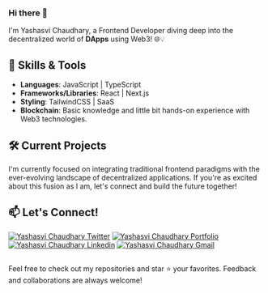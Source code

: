 ### Hi there 👋

I'm Yashasvi Chaudhary, a Frontend Developer diving deep into the decentralized world of **DApps** using Web3! 🌐💡

## 🚀 Skills & Tools

- **Languages**: JavaScript | TypeScript
- **Frameworks/Libraries**: React | Next.js
- **Styling**: TailwindCSS | SaaS
- **Blockchain**: Basic knowledge and little bit hands-on experience with Web3 technologies.

## 🛠️ Current Projects

I'm currently focused on integrating traditional frontend paradigms with the ever-evolving landscape of decentralized applications. If you're as excited about this fusion as I am, let's connect and build the future together!


## 📫 Let's Connect!

[![Yashasvi Chaudhary Twitter](https://img.shields.io/badge/Twitter-1DA1F2?style=for-the-badge&logo=twitter&logoColor=white)](https://twitter.com/0xyshv)
[![Yashasvi Chaudhary Portfolio](https://img.shields.io/badge/Portfolio-0A0A0A?style=for-the-badge&logo=website&logoColor=white)](https://0xyshv.vercel.app)
[![Yashasvi Chaudhary Linkedin](https://img.shields.io/badge/LinkedIn-0077B5?style=for-the-badge&logo=linkedin&logoColor=white)](https://www.linkedin.com/in/0xyshv/)
[![Yashasvi Chaudhary Gmail](https://img.shields.io/badge/Gmail-D14836?style=for-the-badge&logo=gmail&logoColor=white)](mailto:writetoyshv@gmail.com)




## 


Feel free to check out my repositories and star ⭐ your favorites. Feedback and collaborations are always welcome!

